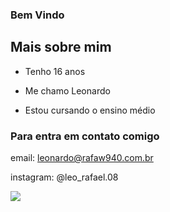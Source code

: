 ### Bem Vindo

## Mais sobre mim

- Tenho 16 anos

- Me chamo Leonardo

- Estou cursando o ensino médio

### Para entra em contato comigo

email: leonardo@rafaw940.com.br

instagram: @leo_rafael.08

![](https://media1.tenor.com/m/hOA-3J5QyFQAAAAC/luffy-one-piece.gif)




